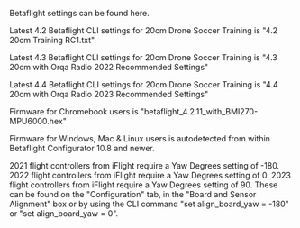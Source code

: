Betaflight settings can be found here.

Latest 4.2 Betaflight CLI settings for 20cm Drone Soccer Training is "4.2 20cm Training RC1.txt"

Latest 4.3 Betaflight CLI settings for 20cm Drone Soccer Training is "4.3 20cm with Orqa Radio 2022 Recommended Settings"

Latest 4.4 Betaflight CLI settings for 20cm Drone Soccer Training is "4.4 20cm with Orqa Radio 2023 Recommended Settings"

Firmware for Chromebook users is "betaflight_4.2.11_with_BMI270-MPU6000.hex"

Firmware for Windows, Mac & Linux users is autodetected from within Betaflight Configurator 10.8 and newer.

2021 flight controllers from iFlight require a Yaw Degrees setting of -180.
2022 flight controllers from iFlight require a Yaw Degrees setting of 0.
2023 flight controllers from iFlight require a Yaw Degrees setting of 90.
These can be found on the "Configuration" tab, in the "Board and Sensor Alignment" box or by using the CLI command "set align_board_yaw = -180" or "set align_board_yaw = 0".
